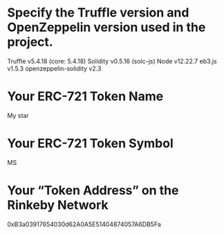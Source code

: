 # Specify the Truffle version and OpenZeppelin version used in the project.
Truffle v5.4.18 (core: 5.4.18)
Solidity v0.5.16 (solc-js)
Node v12.22.7
eb3.js v1.5.3
openzeppelin-solidity v2.3
# Your ERC-721 Token Name
My star
# Your ERC-721 Token Symbol
MS
# Your “Token Address” on the Rinkeby Network
0xB3a03917654030d62A0A5E51404874057A6DB5Fa